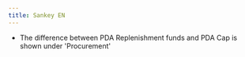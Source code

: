 ```yaml
---
title: Sankey EN
---
```

- The difference between PDA Replenishment funds and PDA Cap is shown under 'Procurement'